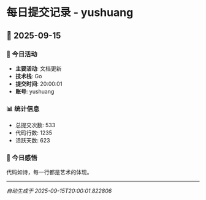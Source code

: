 # 每日提交记录 - yushuang

## 📅 2025-09-15

### 🎯 今日活动
- **主要活动**: 文档更新
- **技术栈**: Go
- **提交时间**: 20:00:01
- **账号**: yushuang

### 📊 统计信息
- 总提交次数: 533
- 代码行数: 1235
- 活跃天数: 623

### 💭 今日感悟
代码如诗，每一行都是艺术的体现。

---
*自动生成于 2025-09-15T20:00:01.822806*
